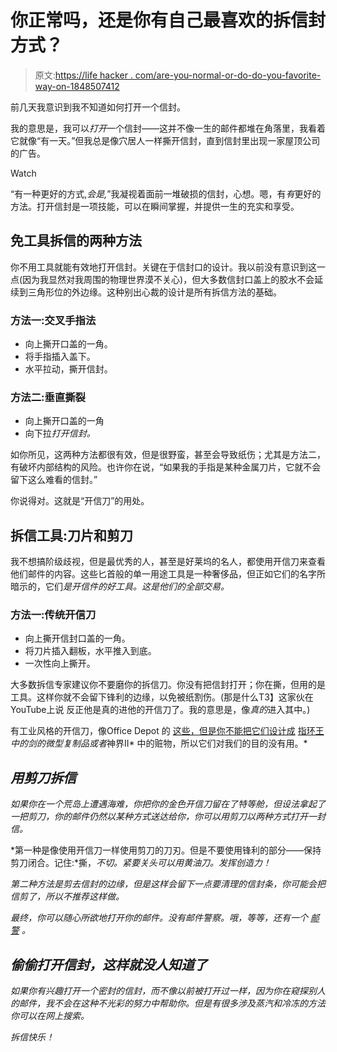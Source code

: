 # 你正常吗，还是你有自己最喜欢的拆信封方式？

> 原文:[https://life hacker . com/are-you-normal-or-do-do-you-favorite-way-on-1848507412](https://lifehacker.com/are-you-normal-or-do-you-have-a-favorite-way-of-openin-1848507412)

前几天我意识到我不知道如何打开一个信封。

我的意思是，我可以*打开*一个信封——这并不像一生的邮件都堆在角落里，我看着它就像“有一天。”但我总是像穴居人一样撕开信封，直到信封里出现一家屋顶公司的广告。

Watch

“有一种更好的方式,*会是,*”我凝视着面前一堆破损的信封，心想。嗯，有*有*更好的方法。打开信封是一项技能，可以在瞬间掌握，并提供一生的充实和享受。

## **免工具拆信的两种方法**

你不用工具就能有效地打开信封。关键在于信封口的设计。我以前没有意识到这一点(因为我显然对我周围的物理世界漠不关心)，但大多数信封口盖上的胶水不会延续到三角形位的外边缘。这种别出心裁的设计是所有拆信方法的基础。

### **方法一:交叉手指法**

*   向上撕开口盖的一角。
*   将手指插入盖下。
*   水平拉动，撕开信封。

### **方法二:垂直撕裂**

*   向上撕开口盖的一角
*   向下拉*打开信封。*

如你所见，这两种方法都很有效，但是很野蛮，甚至会导致纸伤；尤其是方法二，有破坏内部结构的风险。也许你在说，“如果我的手指是某种金属刀片，它就不会留下这么难看的信封。”

你说得对。这就是“开信刀”的用处。

## **拆信工具:刀片和剪刀**

我不想搞阶级歧视，但是最优秀的人，甚至是好莱坞的名人，都使用开信刀来查看他们邮件的内容。这些匕首般的单一用途工具是一种奢侈品，但正如它们的名字所暗示的，它们*是开信件的好工具。这是他们的全部交易。*

### **方法一:传统开信刀**

*   向上撕开信封口盖的一角。
*   将刀片插入翻板，水平推入到底。
*   一次性向上撕开。

大多数拆信专家建议你不要磨你的拆信刀。你没有把信封打开；你在撕，但用的是工具。这样你就不会留下锋利的边缘，以免被纸割伤。(那是什么T3】这家伙在YouTube上说 反正他是真的进他的开信刀了。我的意思是，像*真的*进入其中。)

有工业风格的开信刀，像Office Depot 的 [这些，但是你不能把它们设计成](https://www.officedepot.com/a/products/800332/Office-Depot-Brand-Letter-Opener-No/?utm_source=google&utm_medium=cpc&mediacampaignid=71700000090270503_16076509806&gclid=Cj0KCQiAxoiQBhCRARIsAPsvo-yVtvc4Zc5M2_1s8QniGTOpPlJUGof8-z96vz1k4xq0ariK_Mdxl0waAlkgEALw_wcB&gclsrc=aw.ds) [指环王](https://www.entertainmentearth.com/product/lord-of-the-rings-king-theoden-letter-opener/nbnn9248)*中的剑的微型复制品或者*神界II* 中的赃物，所以它们对我们的目的没有用。*

## ***用剪刀拆信***

*如果你在一个荒岛上遭遇海难，你把你的金色开信刀留在了特等舱，但设法拿起了一把剪刀，你的邮件仍然以某种方式送达给你，你可以用剪刀以两种方式打开一封信。*

*第一种是像使用开信刀一样使用剪刀的刀刃。但是不要使用锋利的部分——保持剪刀闭合。记住:*撕，*不切。紧要关头可以用黄油刀。发挥创造力！*

*第二种方法是剪去信封的边缘，但是这样会留下一点要清理的信封条，你可能会把信剪了，所以不推荐这样做。*

*最终，你可以随心所欲地打开你的邮件。没有邮件警察。哦，等等，还有一个 [邮警](https://www.uspis.gov/about/careers/postal-police-officers) 。*

## *偷偷打开信封，这样就没人知道了*

*如果你有兴趣打开一个密封的信封，而不像以前被打开过一样，因为你在窥探别人的邮件，我不会在这种不光彩的努力中帮助你。但是有很多涉及蒸汽和冷冻的方法你可以在网上搜索。* 

*拆信快乐！*